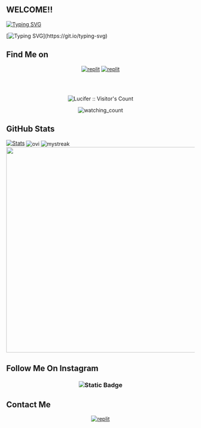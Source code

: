 ## WELCOME!!

<a href="https://git.io/typing-svg"><img src="https://readme-typing-svg.demolab.com?font=Fira+Code&pause=1000&color=3BF723&center=true&vCenter=true&multiline=true&random=true&width=435&lines=Welcome+to+Lucifer+Profile+Github+.." alt="Typing SVG" /></a>
</p>

[![Typing SVG](https://readme-typing-svg.demolab.com?font=Fira+Code&pause=1000&color=3BF723&center=true&vCenter=true&multiline=true&random=true&width=435&lines=I'm+still+Learning+..)](https://git.io/typing-svg)

## Find Me on

</p>
<p align="center">
<a href="https://instagram.com/fwbajakita"><img alt="replit" src="https://img.shields.io/badge/-Instagram-black?style=for-the-badge&logo=instagram&logoColor=white"/></a> <a href="https://telegram.me/LuciferBukanRobot"><img alt="replit" src="https://img.shields.io/badge/-Telegram-black?style=for-the-badge&logo=telegram&logoColor=white"/></a>
</p>

<br>
<br>
<p align="center">
<img src="https://profile-counter.glitch.me/{jonesroot}/count.svg" alt="Lucifer :: Visitor's Count" />

<p align="center">
<img src="https://komarev.com/ghpvc/?username=jonesroot&color=656b68" alt="watching_count" />
</p>

## GitHub Stats

[![Stats](https://github-readme-stats.vercel.app/api?username=jonesroot&hide=prs&count_public=true&show_icons=true&theme=algolia)](https://github.com/jonesroot)
<img align="center" src="https://github-readme-stats.vercel.app/api/top-langs?username=jonesroot&show_icons=true&locale=en&layout=compact&theme=chartreuse-dark" alt="ovi"/>
<img align="center" src="https://github-readme-streak-stats.herokuapp.com/?user=jonesroot&theme=chartreuse-dark" alt="mystreak"/>
<a href="https://github.com/jonesroot"><img width=550 src="https://github-profile-trophy.vercel.app/?username=jonesroot&theme=dracula&no-frame=true&title=Commit"/></a>

## Follow Me On Instagram

<h3 align="center">
<img alt="Static Badge" src="https://img.shields.io/badge/Instagram-blue?style=social&logo=Telegram&logoColor=black&label=Find%20Me%20On&labelColor=black&color=black&cacheSeconds=3600&link=https%3A%2F%2Fwww.instagram.com%2Ffwbajakita">
</p>

## Contact Me 

<p align="center">
<a href="https://telegram.me/LuciferBukanRobot"><img alt="replit" src="https://img.shields.io/badge/-Telegram-blue?style=for-the-badge&logo=telegram&logoColor=white"/></a>
